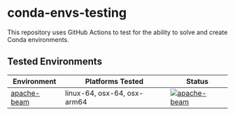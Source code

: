 # conda-envs-testing
This repository uses GitHub Actions to test for the ability to solve and create Conda environments.

## Tested Environments
| Environment | Platforms Tested | Status |
| ----------- | ---------------- | ------ |
| [apache-beam](envs/apache-beam.yaml) | linux-64, osx-64, osx-arm64 | [![apache-beam](https://github.com/mfansler/conda-envs-testing/actions/workflows/apache-beam.yaml/badge.svg)](https://github.com/mfansler/conda-envs-testing/actions/workflows/apache-beam.yaml) |
